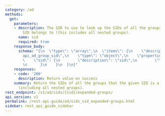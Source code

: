 ```yaml
---
category: /ad
methods:
  get:
    parameters:
    - description: The SID to use to look up the SIDs of all the groups that this
        SID belongs to (this includes all nested groups).
      name: sid
      required: true
    response_body:
      schema: "{\n  \"type\": \"array\",\n  \"items\": {\n    \"description\": \"\
        api_ad_group_sid\",\n    \"type\": \"object\",\n    \"properties\": {\n  \
        \    \"sid\": {\n        \"description\": \"sid\",\n        \"type\": \"string\"\
        \n      }\n    }\n  }\n}"
    responses:
    - code: '200'
      description: Return value on success
    summary: Return the SIDs of all the groups that the given SID is a member of,
      (including all nested groups).
rest_endpoint: /v1/ad/sids/{sid}/expanded-groups/
api_version: v1
permalink: /rest-api-guide/ad/sids_sid_expanded-groups.html
sidebar: rest_api_guide_sidebar
---
```

